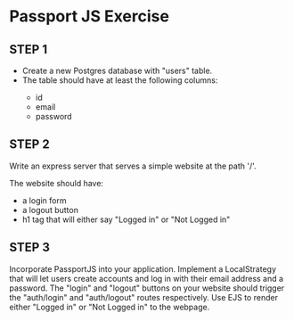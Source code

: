 # Passport JS Exercise

## STEP 1

<ul>
<li>Create a new Postgres database with "users" table.</li>
<li>The table should have at least the following columns:</li>
<ul>
<li>id</li>
<li>email</li>
<li>password</li>
</ul>
</ul>

## STEP 2

Write an express server that serves a simple website at the path '/'.

<p>The website should have:</p>

<ul>
<li>a login form</li>
<li>a logout button</li>
<li>h1 tag that will either say "Logged in" or "Not Logged in"</li>
</ul>

## STEP 3

Incorporate PassportJS into your application. Implement a LocalStrategy that will let users create accounts and log in with their email address and a password. The "login" and "logout" buttons on your website should trigger the "auth/login" and "auth/logout" routes respectively. Use EJS to render either "Logged in" or "Not Logged in" to the webpage.
